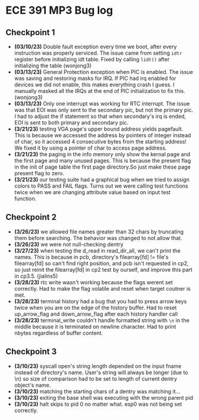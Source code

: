# ECE 391 MP3 Bug log

## Checkpoint 1

- **(03/10/23)** Double fault exception every time we boot, after every instruction was properly serviced. The issue came from setting `idtr` register before initializing idt table. Fixed by calling `lidt()` after initializing the table (wonjong3)
- **(03/13/23)** General Protection exception when PIC is enabled. The issue was saving and restoring masks for IRQ. If PIC had irq enabled for devices we did not enable, this makes everything crash I guess. I manually masked all the IRQs at the end of PIC initialization to fix this. (wonjong3)
- **(03/13/23)** Only one interrupt was working for RTC interrupt. The issue was that EOI was only sent to the secondary pic, but not the primary pic. I had to adjust the if statement so that when secondary's irq is ended, EOI is sent to both primary and secondary pic.
- **(3/21/23)** testing VGA page's upper bound address yields pagefault. This is because we accessed the address by pointers of integer instead of char, so it accessed 4 consecutive bytes from the starting address! We fixed it by using a pointer of char to access page address.
- **(3/21/23)** the paging in the info memory only show the kernal page and the first page  and many unused pages. This is because the present flag in the init of page table the first page directory.So just make these page present flag to zero.
- **(3/21/23)** our testing suite had a graphical bug when we tried to assign colors to PASS and FAIL flags. Turns out we were calling test functions twice when we are changing attribute value based on input test function.

## Checkpoint 2

- **(3/26/23)** we allowed file names greater than 32 chars by truncating them before searching. The behavior was changed to not allow that.
- **(3/26/23)** we were not null-checking dentry
- **(3/27/23)** when testing the d_read in read_dir_all, we can't print the names. This is because in pcb, directory's filearray[fd] != file's filearray[fd] so can't find right position, and pcb isn't requested in cp2, so just reinit the filearray[fd] in cp2 test by ourself, and improve this part in cp3.5. (jialins5)
- **(3/28/23)** rtc write wasn't working because the flags werent set correctly. Had to make the flag volatile and reset when target coutner is met.
- **(3/28/23)** terminal history had a bug that you had to press arrow keys twice when you are on the edge of the history buffer. Had to reset up_arrow_flag and down_arrow_flag after each history handler call
- **(3/28/23)** terminal_write couldn't handle formatted string with `\n` in the middle because it is terminated on newline character. Had to print nbytes regardless of buffer content.


## Checkpoint 3

- **(3/10/23)** syscall open's string length depended on the input fname instead of directory's name. User's string will always be longer (due to \n) so size of comparison had to be set to length of current dentry object's name.
- **(3/10/23)** matching the starting chars of a dentry was matching it...
- **(3/10/23)** exiting the base shell was executing with the wrong parent pid
- **(3/10/23)** halt skips to pid 0 no matter what. esp0 was not being set correctly.
